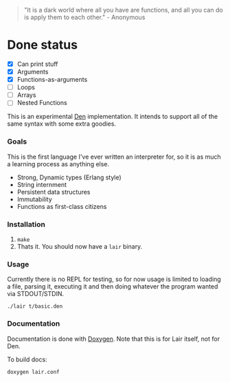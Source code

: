 > "It is a dark world where all you have are functions, and all you can do is
> apply them to each other." - Anonymous

# Done status

- [x] Can print stuff
- [x] Arguments
- [x] Functions-as-arguments
- [ ] Loops
- [ ] Arrays
- [ ] Nested Functions

This is an experimental [Den](http://wiki.xxiivv.com/den) implementation. It
intends to support all of the same syntax with some extra goodies.

### Goals

This is the first language I've ever written an interpreter for, so it is as
much a learning process as anything else.

* Strong, Dynamic types (Erlang style)
* String internment
* Persistent data structures
* Immutability
* Functions as first-class citizens

### Installation

1. `make`
2. Thats it. You should now have a `lair` binary.

### Usage

Currently there is no REPL for testing, so for now usage is limited to loading
a file, parsing it, executing it and then doing whatever the program wanted via
STDOUT/STDIN.

    ./lair t/basic.den

### Documentation

Documentation is done with [Doxygen](http://www.stack.nl/~dimitri/doxygen/).
Note that this is for Lair itself, not for Den.

To build docs:

    doxygen lair.conf
